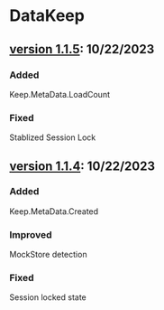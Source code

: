 # DataKeep

## [version 1.1.5](https://github.com/noahrepublic/DataKeep/releases/tag/v1.1.5): 10/22/2023

### Added

Keep.MetaData.LoadCount

### Fixed

Stablized Session Lock

## [version 1.1.4](https://github.com/noahrepublic/DataKeep/releases/tag/v1.1.4): 10/22/2023

### Added

Keep.MetaData.Created 

### Improved

MockStore detection

### Fixed

Session locked state
